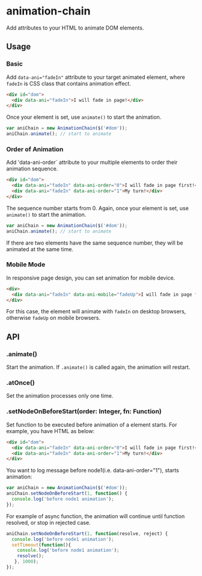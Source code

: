 # animation-chain
Add attributes to your HTML to animate DOM elements.

## Usage
### Basic
Add `data-ani="fadeIn"` attribute to your target animated element, where `fadeIn` is CSS class that contains animation effect.
```html
<div id="dom">
  <div data-ani="fadeIn">I will fade in page!</div>
</div>
```
Once your element is set, use `animate()` to start the animation.
```javascript
var aniChain = new AnimationChain($('#dom'));
aniChain.animate(); // start to animate
```

### Order of Animation
Add 'data-ani-order` attribute to your multiple elements to order their animation sequence.
```html
<div id="dom">
  <div data-ani="fadeIn" data-ani-order="0">I will fade in page first!</div>
  <div data-ani="fadeIn" data-ani-order="1">My turn!</div>
</div>
```
The sequence number starts from 0. Again, once your element is set, use `animate()` to start the animation.
```javascript
var aniChain = new AnimationChain($('#dom'));
aniChain.animate(); // start to animate
```
If there are two elements have the same sequence number, they will be animated at the same time.

### Mobile Mode
In responsive page design, you can set animation for mobile device.
```html
<div>
  <div data-ani="fadeIn" data-ani-mobile="fadeUp">I will fade in page first!</div>
</div>
```
For this case, the element will animate with `fadeIn` on desktop browsers, otherwise `fadeUp` on mobile browsers.

## API
### .animate()
Start the animation. If `.animate()` is called again, the animation will restart.

### .atOnce()
Set the animation processes only one time.

### .setNodeOnBeforeStart(order: Integer, fn: Function)
Set function to be executed before animation of a element starts. For example, you have HTML as below:
```html
<div id="dom">
  <div data-ani="fadeIn" data-ani-order="0">I will fade in page first!</div>
  <div data-ani="fadeIn" data-ani-order="1">My turn!</div>
</div>
```
You want to log message before node1(i.e. data-ani-order="1"), starts animation:
```javascript
var aniChain = new AnimationChain($('#dom'));
aniChain.setNodeOnBeforeStart(1, function() {
  console.log('before node1 animation');
});
```
For example of async function, the animation will continue until function resolved, or stop in rejected case.
```javascript
aniChain.setNodeOnBeforeStart(1, function(resolve, reject) {
  console.log('before node1 animation');
  setTimeout(function(){
    console.log('before node1 animation');
    resolve();
   }, 1000);
});
```
